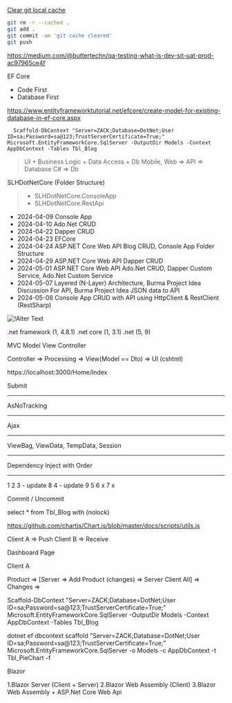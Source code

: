 
  [Clear git local cache](https://stackoverflow.com/questions/41863484/clear-git-local-cache)
```bash
git rm -r --cached .
git add .
git commit -am 'git cache cleared'
git push
```


https://medium.com/@buttertechn/qa-testing-what-is-dev-sit-uat-prod-ac97965ce4f

EF Core
- Code First
- Database First

https://www.entityframeworktutorial.net/efcore/create-model-for-existing-database-in-ef-core.aspx

```
  Scaffold-DbContext "Server=ZACK;Database=DotNet;User ID=sa;Password=sa@123;TrustServerCertificate=True;" Microsoft.EntityFrameworkCore.SqlServer -OutputDir Models -Context AppDbContext -Tables Tbl_Blog

```

> UI + Business Logic + Data Access + Db
> Mobile, Web => API => Database
> C# => Db

SLHDotNetCore (Folder Structure)
> - SLHDotNetCore.ConsoleApp
> - SLHDotNetCore.RestApi


- 2024-04-09 Console App
- 2024-04-10 Ado.Net CRUD
- 2024-04-22 Dapper CRUD
- 2024-04-23 EFCore
- 2024-04-24 ASP.NET Core Web API Blog CRUD, Console App Folder Structure
- 2024-04-29 ASP.NET Core Web API Dapper CRUD
- 2024-05-01 ASP.NET Core Web API Ado.Net CRUD, Dapper Custom Service, Ado.Net Custom Service
- 2024-05-07 Layered (N-Layer) Architecture, Burma Project Idea Discussion For API, Burma Project Idea JSON data to API
- 2024-05-08 Console App CRUD with API using HttpClient & RestClient (RestSharp)



![!Alter Text](https://voyager.postman.com/illustration/diagram-what-is-an-api-postman-illustration.svg)


.net framework (1, 4.8.1)
.net core (1, 3.1)
.net (5, 9)


MVC
Model
View 
Controller

Controller => Processing => View(Model == Dto) => UI (cshtml)

https://localhost:3000/Home/Index

Submit

---

AsNoTracking

---

Ajax

---

ViewBag, ViewData, TempData, Session 

---

Dependency Inject with Order

---


1
2
3 - update 8
4 - update 9
5
6 x
7 x

Commit / Uncommit

select * from Tbl_Blog with (nolock)

https://github.com/chartjs/Chart.js/blob/master/docs/scripts/utils.js

Client A => Push
Client B => Receive

Dashboard Page


Client A

Product => [Server => Add Product (changes) => Server Client All] => Changes => 

  Scaffold-DbContext "Server=ZACK;Database=DotNet;User ID=sa;Password=sa@123;TrustServerCertificate=True;" Microsoft.EntityFrameworkCore.SqlServer -OutputDir Models -Context AppDbContext -Tables Tbl_Blog


dotnet ef dbcontext scaffold "Server=ZACK;Database=DotNet;User ID=sa;Password=sa@123;TrustServerCertificate=True;" Microsoft.EntityFrameworkCore.SqlServer -o Models -c AppDbContext -t Tbl_PieChart -f

Blazor

1.Blazor Server  (Client + Server)
2.Blazor Web Assembly (Client)
3.Blazor Web Assembly + ASP.Net Core Web Api 
